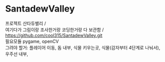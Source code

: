 # SantadewValley
프로젝트 산타듀밸리 /  
여기다가 그림이랑 조사한거랑 코딩한거랑 다 보관함 /  
https://github.com/cool315/SantadewValley.git  
필요모듈 pygame, openCV  
그려야 할거: 플레이어 이동, 돔 내부, 식물 키우는곳, 식물(감자부터 4단계로 나눠서), 우주선 내부, 